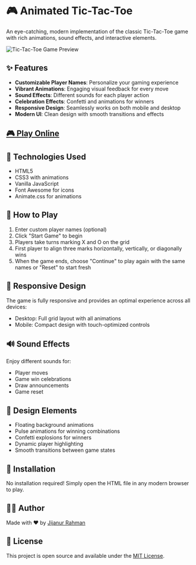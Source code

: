 # 🎮 Animated Tic-Tac-Toe

An eye-catching, modern implementation of the classic Tic-Tac-Toe game with rich animations, sound effects, and interactive elements.

![Tic-Tac-Toe Game Preview](https://cdn-icons-png.flaticon.com/512/566/566294.png)

## ✨ Features

- **Customizable Player Names**: Personalize your gaming experience
- **Vibrant Animations**: Engaging visual feedback for every move
- **Sound Effects**: Different sounds for each player action
- **Celebration Effects**: Confetti and animations for winners
- **Responsive Design**: Seamlessly works on both mobile and desktop
- **Modern UI**: Clean design with smooth transitions and effects

## [🎮 Play Online ](https://jijan67.github.io/Animated-Tic-Tac-Toe-Game/)

## 🚀 Technologies Used

- HTML5
- CSS3 with animations
- Vanilla JavaScript
- Font Awesome for icons
- Animate.css for animations

## 🎯 How to Play

1. Enter custom player names (optional)
2. Click "Start Game" to begin
3. Players take turns marking X and O on the grid
4. First player to align three marks horizontally, vertically, or diagonally wins
5. When the game ends, choose "Continue" to play again with the same names or "Reset" to start fresh

## 📱 Responsive Design

The game is fully responsive and provides an optimal experience across all devices:
- Desktop: Full grid layout with all animations
- Mobile: Compact design with touch-optimized controls

## 🔊 Sound Effects

Enjoy different sounds for:
- Player moves
- Game win celebrations
- Draw announcements
- Game reset

## 🎨 Design Elements

- Floating background animations
- Pulse animations for winning combinations
- Confetti explosions for winners
- Dynamic player highlighting
- Smooth transitions between game states

## 🔧 Installation

No installation required! Simply open the HTML file in any modern browser to play.

## 👨‍💻 Author

Made with ❤️ by [Jijanur Rahman](https://jijanurrahman.netlify.app/)

## 📄 License

This project is open source and available under the [MIT License](LICENSE).
